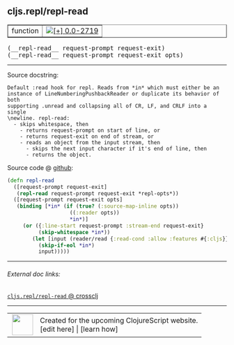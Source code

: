 ## cljs.repl/repl-read



 <table border="1">
<tr>
<td>function</td>
<td><a href="https://github.com/cljsinfo/cljs-api-docs/tree/0.0-2719"><img valign="middle" alt="[+] 0.0-2719" title="Added in 0.0-2719" src="https://img.shields.io/badge/+-0.0--2719-lightgrey.svg"></a> </td>
</tr>
</table>


 <samp>
(__repl-read__ request-prompt request-exit)<br>
</samp>
 <samp>
(__repl-read__ request-prompt request-exit opts)<br>
</samp>

---





Source docstring:

```
Default :read hook for repl. Reads from *in* which must either be an
instance of LineNumberingPushbackReader or duplicate its behavior of both
supporting .unread and collapsing all of CR, LF, and CRLF into a single
\newline. repl-read:
  - skips whitespace, then
    - returns request-prompt on start of line, or
    - returns request-exit on end of stream, or
    - reads an object from the input stream, then
      - skips the next input character if it's end of line, then
      - returns the object.
```


Source code @ [github](https://github.com/clojure/clojurescript/blob/r3264/src/main/clojure/cljs/repl.cljc#L77-L98):

```clj
(defn repl-read
  ([request-prompt request-exit]
   (repl-read request-prompt request-exit *repl-opts*))
  ([request-prompt request-exit opts]
   (binding [*in* (if (true? (:source-map-inline opts))
                    ((:reader opts))
                    *in*)]
     (or ({:line-start request-prompt :stream-end request-exit}
          (skip-whitespace *in*))
        (let [input (reader/read {:read-cond :allow :features #{:cljs}} *in*)]
          (skip-if-eol *in*)
          input)))))
```

<!--
Repo - tag - source tree - lines:

 <pre>
clojurescript @ r3264
└── src
    └── main
        └── clojure
            └── cljs
                └── <ins>[repl.cljc:77-98](https://github.com/clojure/clojurescript/blob/r3264/src/main/clojure/cljs/repl.cljc#L77-L98)</ins>
</pre>

-->

---



###### External doc links:

[`cljs.repl/repl-read` @ crossclj](http://crossclj.info/fun/cljs.repl/repl-read.html)<br>

---

 <table>
<tr><td>
<img valign="middle" align="right" width="48px" src="http://i.imgur.com/Hi20huC.png">
</td><td>
Created for the upcoming ClojureScript website.<br>
[edit here] | [learn how]
</td></tr></table>

[edit here]:https://github.com/cljsinfo/cljs-api-docs/blob/master/cljsdoc/cljs.repl/repl-read.cljsdoc
[learn how]:https://github.com/cljsinfo/cljs-api-docs/wiki/cljsdoc-files

<!--

This information was too distracting to show to readers, but I'll leave it
commented here since it is helpful to:

- pretty-print the data used to generate this document
- and show how to retrieve that data



The API data for this symbol:

```clj
{:ns "cljs.repl",
 :name "repl-read",
 :signature ["[request-prompt request-exit]"
             "[request-prompt request-exit opts]"],
 :history [["+" "0.0-2719"]],
 :type "function",
 :full-name-encode "cljs.repl/repl-read",
 :source {:code "(defn repl-read\n  ([request-prompt request-exit]\n   (repl-read request-prompt request-exit *repl-opts*))\n  ([request-prompt request-exit opts]\n   (binding [*in* (if (true? (:source-map-inline opts))\n                    ((:reader opts))\n                    *in*)]\n     (or ({:line-start request-prompt :stream-end request-exit}\n          (skip-whitespace *in*))\n        (let [input (reader/read {:read-cond :allow :features #{:cljs}} *in*)]\n          (skip-if-eol *in*)\n          input)))))",
          :title "Source code",
          :repo "clojurescript",
          :tag "r3264",
          :filename "src/main/clojure/cljs/repl.cljc",
          :lines [77 98]},
 :full-name "cljs.repl/repl-read",
 :docstring "Default :read hook for repl. Reads from *in* which must either be an\ninstance of LineNumberingPushbackReader or duplicate its behavior of both\nsupporting .unread and collapsing all of CR, LF, and CRLF into a single\n\\newline. repl-read:\n  - skips whitespace, then\n    - returns request-prompt on start of line, or\n    - returns request-exit on end of stream, or\n    - reads an object from the input stream, then\n      - skips the next input character if it's end of line, then\n      - returns the object."}

```

Retrieve the API data for this symbol:

```clj
;; from Clojure REPL
(require '[clojure.edn :as edn])
(-> (slurp "https://raw.githubusercontent.com/cljsinfo/cljs-api-docs/catalog/cljs-api.edn")
    (edn/read-string)
    (get-in [:symbols "cljs.repl/repl-read"]))
```

-->
